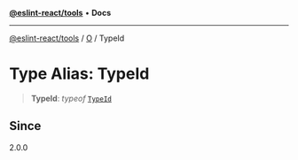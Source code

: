 [**@eslint-react/tools**](../../../README.md) • **Docs**

***

[@eslint-react/tools](../../../README.md) / [O](../README.md) / TypeId

# Type Alias: TypeId

> **TypeId**: *typeof* [`TypeId`](../variables/TypeId.md)

## Since

2.0.0
